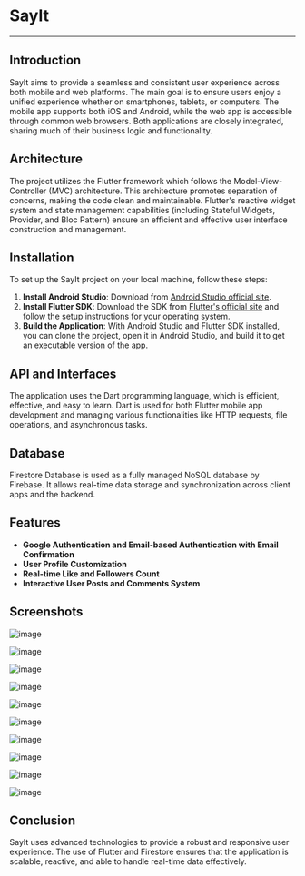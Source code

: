 
# SayIt 

---

## Introduction
SayIt aims to provide a seamless and consistent user experience across both mobile and web platforms. The main goal is to ensure users enjoy a unified experience whether on smartphones, tablets, or computers. The mobile app supports both iOS and Android, while the web app is accessible through common web browsers. Both applications are closely integrated, sharing much of their business logic and functionality.

## Architecture
The project utilizes the Flutter framework which follows the Model-View-Controller (MVC) architecture. This architecture promotes separation of concerns, making the code clean and maintainable. Flutter's reactive widget system and state management capabilities (including Stateful Widgets, Provider, and Bloc Pattern) ensure an efficient and effective user interface construction and management.

## Installation
To set up the SayIt project on your local machine, follow these steps:

1. **Install Android Studio**: Download from [Android Studio official site](https://developer.android.com/studio).
2. **Install Flutter SDK**: Download the SDK from [Flutter's official site](https://flutter.dev/docs/get-started/install) and follow the setup instructions for your operating system.
3. **Build the Application**: With Android Studio and Flutter SDK installed, you can clone the project, open it in Android Studio, and build it to get an executable version of the app.

## API and Interfaces
The application uses the Dart programming language, which is efficient, effective, and easy to learn. Dart is used for both Flutter mobile app development and managing various functionalities like HTTP requests, file operations, and asynchronous tasks.

## Database
Firestore Database is used as a fully managed NoSQL database by Firebase. It allows real-time data storage and synchronization across client apps and the backend.

## Features
- **Google Authentication and Email-based Authentication with Email Confirmation**
- **User Profile Customization**
- **Real-time Like and Followers Count**
- **Interactive User Posts and Comments System**



## Screenshots
![image](https://github.com/takkamdarios/SayIT/assets/53516925/71e107cd-8636-4b30-a1dd-f72c819eb672)


![image](https://github.com/takkamdarios/SayIT/assets/53516925/bd8efb1c-b2c4-4909-a918-ebcf6403d4f5)


![image](https://github.com/takkamdarios/SayIT/assets/53516925/ef8db8ef-c26d-4b7b-8a8a-bd8341cae8be)

![image](https://github.com/takkamdarios/SayIT/assets/53516925/0372ccc1-fdb0-42b3-a48c-5763e6d4fe05)

![image](https://github.com/takkamdarios/SayIT/assets/53516925/64b7c1c3-a1ba-4183-9bc1-fd613c122cb8)

![image](https://github.com/takkamdarios/SayIT/assets/53516925/ce5207af-d822-496f-a323-034354b4b449)

![image](https://github.com/takkamdarios/SayIT/assets/53516925/b1a28e40-8644-4e50-8e96-762601830546)

![image](https://github.com/takkamdarios/SayIT/assets/53516925/60ed4280-cbad-4b42-a509-5067d6108848)

![image](https://github.com/takkamdarios/SayIT/assets/53516925/3be7065e-2d21-4507-9164-60e8841b8e0c)

![image](https://github.com/takkamdarios/SayIT/assets/53516925/fb6f82f4-0f7a-49af-8d1c-e33bfb66f583)


## Conclusion
SayIt uses advanced technologies to provide a robust and responsive user experience. The use of Flutter and Firestore ensures that the application is scalable, reactive, and able to handle real-time data effectively.



